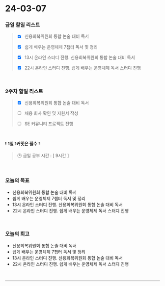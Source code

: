 # 24-03-07
### 금일 할일 리스트
> - [x]  신용회복위원회 통합 논술 대비 독서
>
> - [x]  쉽게 배우는 운영체제 7챕터 독서 및 정리
>
> - [x]  13시 온라인 스터디 진행. 신용회복위원회 통합 논술 대비 독서
>
> - [x]  22시 온라인 스터디 진행. 쉽게 배우는 운영체제 독서 스터디 진행

<br/>

### 2주차 할일 리스트  
> - [x]  신용회복위원회 통합 논술 대비 독서
>
> - [ ]  채용 회사 확인 및 지원서 작성
>
> - [ ]  SE 커뮤니티 프로젝트 진행

<br/>

❗ **1일 1커밋은 필수** ❗
> 🕒 금일 공부 시간 : [ 9시간 ]

<br/>

### 오늘의 목표
- 신용회복위원회 통합 논술 대비 독서
- 쉽게 배우는 운영체제 7챕터 독서 및 정리
- 13시 온라인 스터디 진행. 신용회복위원회 통합 논술 대비 독서
- 22시 온라인 스터디 진행. 쉽게 배우는 운영체제 독서 스터디 진행

<br>

### 오늘의 회고
- 신용회복위원회 통합 논술 대비 독서
- 쉽게 배우는 운영체제 7챕터 독서 및 정리
- 13시 온라인 스터디 진행. 신용회복위원회 통합 논술 대비 독서
- 22시 온라인 스터디 진행. 쉽게 배우는 운영체제 독서 스터디 진행


<br/>

------------  
